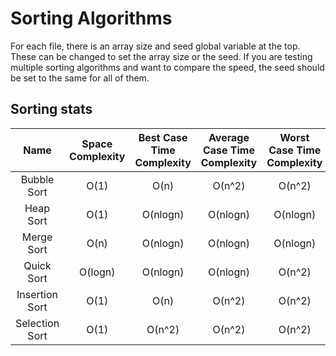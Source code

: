 # Sorting Algorithms

For each file, there is an array size and seed global variable at the top. These can be changed to set the array size or the seed.
If you are testing multiple sorting algorithms and want to compare the speed, the seed should be set to the same for all of them.

## Sorting stats
| Name           | Space Complexity | Best Case Time Complexity | Average Case Time Complexity | Worst Case Time Complexity | Stability |
| :------------: | :--------------: | :-----------------------: | :--------------------------: | :------------------------: | :-------: | 
| Bubble Sort    | O(1)             | O(n)                      | O(n^2)                       | O(n^2)                     | Yes       |
| Heap Sort      | O(1)             | O(nlogn)                  | O(nlogn)                     | O(nlogn)                   | No        |
| Merge Sort     | O(n)             | O(nlogn)                  | O(nlogn)                     | O(nlogn)                   | Yes       |
| Quick Sort     | O(logn)          | O(nlogn)                  | O(nlogn)                     | O(n^2)                     | No        |
| Insertion Sort | O(1)             | O(n)                      | O(n^2)                        | O(n^2)                    | Yes       |
| Selection Sort | O(1)             | O(n^2)                    | O(n^2)                        | O(n^2)                    | No        |
